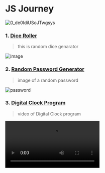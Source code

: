 # JS Journey

![0_de0IdiUSoJTwgsys](https://github.com/AsilbekNosirov/JavaScript/assets/134529632/72120f32-ae85-4238-8053-a4e03d353b8b)


### 1. [Dice Roller](https://github.com/AsilbekNosirov/JavaScript/tree/master/12-dice_roller)

> this is random dice genarator

![image](https://github.com/AsilbekNosirov/JavaScript/assets/134529632/4a058cd2-8fa8-4c11-8067-12bccdbcf71f)

### 2. [Random Password Generator](https://github.com/AsilbekNosirov/JavaScript/tree/master/13-random-password)

> image of a random password

![password](https://github.com/AsilbekNosirov/JavaScript/assets/134529632/fad05d0e-4a50-42e9-a1a7-5cc1847f2024)

### 3. [Digital Clock Program](https://github.com/AsilbekNosirov/JavaScript/tree/master/37-Digital-Clock-Program)

> video of Digital Clock program

![video](./37-Digital-Clock-Program/clock.mp4)